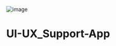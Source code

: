 ![image](https://github.com/user-attachments/assets/d7a650a1-3a61-4a51-8655-a152a96c2898)
# UI-UX_Support-App
